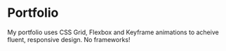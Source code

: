 # Portfolio
My portfolio uses CSS Grid, Flexbox and Keyframe animations to acheive fluent, responsive design. No frameworks!
